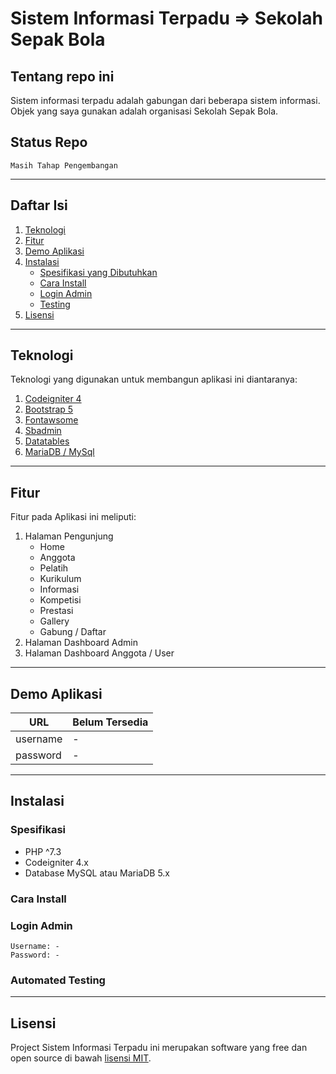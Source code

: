 # Sistem Informasi Terpadu => Sekolah Sepak Bola

## Tentang repo ini

Sistem informasi terpadu adalah gabungan dari beberapa sistem informasi. Objek yang saya gunakan adalah organisasi Sekolah Sepak Bola.

## Status Repo

`Masih Tahap Pengembangan`

<hr>

## Daftar Isi

1. [Teknologi](#teknologi)
2. [Fitur](#fitur)
3. [Demo Aplikasi](#demo-aplikasi)
4. [Instalasi](#instalasi)
   - [Spesifikasi yang Dibutuhkan](#spesifikasi)
   - [Cara Install](#cara-install)
   - [Login Admin](#cara-install)
   - [Testing](#automated-testing)
5. [Lisensi](#license)

<hr>

## Teknologi

Teknologi yang digunakan untuk membangun aplikasi ini diantaranya:

1. [Codeigniter 4](https://codeigniter.com/)
2. [Bootstrap 5](https://getbootstrap.com/)
3. [Fontawsome](https://fontawesome.com/)
4. [Sbadmin](https://github.com/startbootstrap/startbootstrap-sb-admin)
5. [Datatables](https://datatables.net/)
6. [MariaDB / MySql](https://mariadb.org/)

<hr>

## Fitur

Fitur pada Aplikasi ini meliputi:

1. Halaman Pengunjung
   - Home
   - Anggota
   - Pelatih
   - Kurikulum
   - Informasi
   - Kompetisi
   - Prestasi
   - Gallery
   - Gabung / Daftar
2. Halaman Dashboard Admin
3. Halaman Dashboard Anggota / User

<hr>

## Demo Aplikasi

| URL      | Belum Tersedia |
| -------- | -------------- |
| username | -              |
| password | -              |

<hr>

## Instalasi

### Spesifikasi

- PHP ^7.3
- Codeigniter 4.x
- Database MySQL atau MariaDB 5.x

### Cara Install

### Login Admin

```
Username: -
Password: -
```

### Automated Testing

<hr>

## Lisensi

Project Sistem Informasi Terpadu ini merupakan software yang free dan open source di bawah [lisensi MIT](LICENSE).
